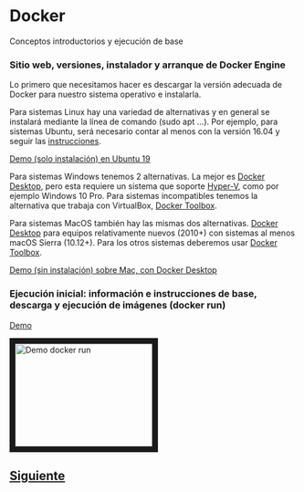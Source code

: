 # Docker
Conceptos introductorios y ejecución de base

### Sitio web, versiones, instalador y arranque de Docker Engine

Lo primero que necesitamos hacer es descargar la versión adecuada de Docker para nuestro sistema operativo e instalarla.

Para sistemas Linux hay una variedad de alternativas y en general se instalará mediante la línea de comando (sudo apt ...). Por ejemplo, para sistemas Ubuntu, será necesario contar al menos con la versión 16.04 y seguir las [instrucciones](https://docs.docker.com/install/linux/docker-ce/ubuntu/).

[Demo (solo instalación) en Ubuntu 19](https://youtu.be/-6EZfEFM8YI)

Para sistemas Windows tenemos 2 alternativas. La mejor es [Docker Desktop](https://hub.docker.com/?overlay=onboarding), pero esta requiere un sistema que soporte [Hyper-V](https://docs.microsoft.com/es-es/virtualization/hyper-v-on-windows/quick-start/enable-hyper-v), como por ejemplo Windows 10 Pro. Para sistemas incompatibles tenemos la alternativa que trabaja con VirtualBox, [Docker Toolbox](https://github.com/docker/toolbox/releases).

Para sistemas MacOS también hay las mismas dos alternativas. [Docker Desktop](https://hub.docker.com/editions/community/docker-ce-desktop-mac) para equipos relativamente nuevos (2010+) con sistemas al menos macOS Sierra (10.12+). Para los otros sistemas deberemos usar [Docker Toolbox](https://github.com/docker/toolbox/releases).

[Demo (sin instalación) sobre Mac, con Docker Desktop](https://youtu.be/OoroNAx8bxk)

### Ejecución inicial: información e instrucciones de base, descarga y ejecución de imágenes (docker run)

[Demo](https://youtu.be/CujFPAYeSQ0)

<a href="http://www.youtube.com/watch?feature=player_embedded&v=CujFPAYeSQ0
" target="_blank"><img src="http://img.youtube.com/vi/CujFPAYeSQ0/0.jpg" 
alt="Demo docker run" width="240" height="180" border="10" /></a>

## [Siguiente](https://github.com/daoc/docker-tutorial/tree/master/php01)
